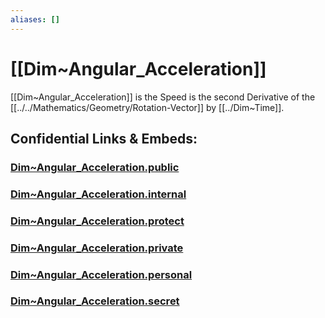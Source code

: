 ```yaml
---
aliases: []
---
```


# [[Dim~Angular_Acceleration]] 

[[Dim~Angular_Acceleration]] is the Speed is the second Derivative 
of the [[../../Mathematics/Geometry/Rotation-Vector]] by [[../Dim~Time]]. 


## Confidential Links & Embeds: 

### [Dim~Angular_Acceleration.public](/_public\Dimension\Angular_Dimension/Dim~Angular_Acceleration.public.md) 

### [Dim~Angular_Acceleration.internal](/_internal\Dimension\Angular_Dimension/Dim~Angular_Acceleration.internal.md) 

### [Dim~Angular_Acceleration.protect](/_protect\Dimension\Angular_Dimension/Dim~Angular_Acceleration.protect.md) 

### [Dim~Angular_Acceleration.private](/_private\Dimension\Angular_Dimension/Dim~Angular_Acceleration.private.md) 

### [Dim~Angular_Acceleration.personal](/_personal\Dimension\Angular_Dimension/Dim~Angular_Acceleration.personal.md) 

### [Dim~Angular_Acceleration.secret](/_secret\Dimension\Angular_Dimension/Dim~Angular_Acceleration.secret.md)


